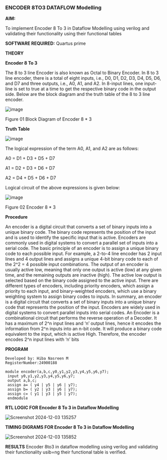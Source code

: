 ### ENCODER 8TO3 DATAFLOW Modelling

**AIM:**

To implement  Encoder 8 To 3 in Dataflow Modelling using verilog and validating their functionality using their functional tables

**SOFTWARE REQUIRED:** Quartus prime

**THEORY**

**Encoder 8 To 3**

The 8 to 3 line Encoder is also known as Octal to Binary Encoder. In 8 to 3 line encoder, there is a total of eight inputs, i.e., D0, D1, D2, D3, D4, D5, D6, and D7 and three outputs, i.e., A0, A1, and A2. In 8-input lines, one input-line is set to true at a time to get the respective binary code in the output side. Below are the block diagram and the truth table of the 8 to 3 line encoder.

![image](https://github.com/naavaneetha/ENCODER8TO3DATAFLOW/assets/154305477/0bc242c1-eb9e-4c47-afe5-30428470efc3)

Figure 01  Block Diagram of Encoder 8 * 3

**Truth Table**

![image](https://github.com/naavaneetha/ENCODER8TO3DATAFLOW/assets/154305477/35496b14-ae6e-4cd1-9abd-d6736b576575)

The logical expression of the term A0, A1, and A2 are as follows:

A0 = D1 + D3 + D5 + D7

A1 = D2 + D3 + D6 + D7

A2 = D4 + D5 + D6 + D7

Logical circuit of the above expressions is given below:

![image](https://github.com/naavaneetha/ENCODER8TO3DATAFLOW/assets/154305477/95acaee6-c873-4c75-89eb-ef09fb158053)

Figure 02  Encoder 8 * 3

**Procedure**

An encoder is a digital circuit that converts a set of binary inputs into a unique binary code. The
 binary code represents the position of the input and is used to identify the specific input that is
 active. Encoders are commonly used in digital systems to convert a parallel set of inputs into a
 serial code. The basic principle of an encoder is to assign a unique binary code to each possible
 input. For example, a 2-to-4 line encoder has 2 input lines and 4 output lines and assigns a unique
 4-bit binary code to each of the 2^2 = 4 possible input combinations. The output of an encoder is
 usually active low, meaning that only one output is active (low) at any given time, and the
 remaining outputs are inactive (high). The active low output is selected based on the binary code
 assigned to the active input. There are different types of encoders, including priority encoders,
 which assign a priority to each input, and binary-weighted encoders, which use a binary weighting
 system to assign binary codes to inputs. In summary, an encoder is a digital circuit that converts a
 set of binary inputs into a unique binary code that represents the position of the input. Encoders
 are widely used in digital systems to convert parallel inputs into serial codes. An Encoder is a
 combinational circuit that performs the reverse operation of a Decoder. It has a maximum of 2^n
 input lines and ‘n’ output lines, hence it encodes the information from 2^n inputs into an n-bit
 code. It will produce a binary code equivalent to the input, which is active High. Therefore, the
 encoder encodes 2^n input lines with ‘n’ bits

**PROGRAM**
```
Developed by: Hiba Nasreen M
RegisterNumber:24900188
```
```
module encoder(a,b,c,y0,y1,y2,y3,y4,y5,y6,y7);
 input y0,y1,y2,y3,y4,y5,y6,y7;
 output a,b,c;
 assign a= ( y4 | y5 | y6 | y7);
 assign b= ( y2 | y3 | y6 | y7);
 assign c= ( y1 | y3 | y5 | y7);
 endmodule
```

**RTL LOGIC FOR Encoder 8 To 3 in Dataflow Modelling**

![Screenshot 2024-12-03 135257](https://github.com/user-attachments/assets/90c6fb9f-3f87-49f9-8fc0-da880a617744)

**TIMING DIGRAMS FOR Encoder 8 To 3 in Dataflow Modelling**

![Screenshot 2024-12-03 135852](https://github.com/user-attachments/assets/8cc7a0f2-d45a-4e23-ba76-b24c79918b04)

**RESULTS**
Encoder 8to3 in dataflow modelling using verilog and validating their functionality usib=ng their functional table is verified.



